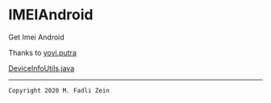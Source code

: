 # IMEIAndroid
 Get Imei Android

Thanks to [yovi.putra]()

[DeviceInfoUtils.java](https://github.com/gzeinnumer/IMEIAndroid/blob/master/app/src/main/java/com/gzeinnumer/imeiandroid/DeviceInfoUtils.java)

---

```
Copyright 2020 M. Fadli Zein
```

